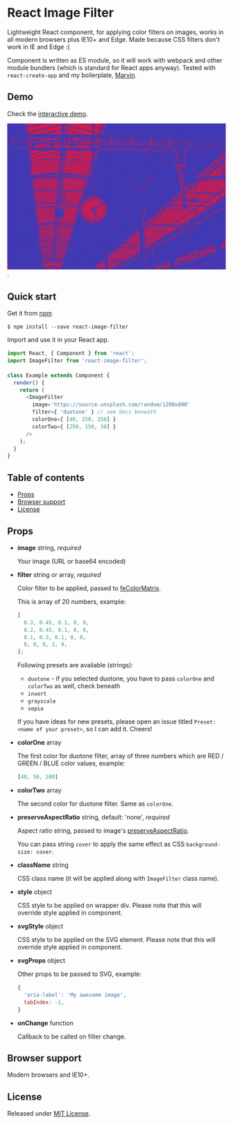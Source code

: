 # React Image Filter

Lightweight React component, for applying color filters on images,
works in all modern browsers plus IE10+ and Edge.
Made because CSS filters don't work in IE and Edge :(

Component is written as ES module, so it will work with webpack and other module bundlers (which is standard for React apps anyway). Tested with `react-create-app` and my boilerplate, [Marvin](https://github.com/workco/marvin).


## Demo

Check the [interactive demo](https://stanko.github.io/react-image-filter/).

[![Interactive demo](filter.jpg)](https://stanko.github.io/react-image-filter/).

## Quick start

Get it from [npm](https://www.npmjs.com/package/react-image-filter)

```
$ npm install --save react-image-filter
```

Import and use it in your React app.

```javascript
import React, { Component } from 'react';
import ImageFilter from 'react-image-filter';

class Example extends Component {
  render() {
    return (
      <ImageFilter
        image='https://source.unsplash.com/random/1200x800'
        filter={ 'duotone' } // see docs beneath
        colorOne={ [40, 250, 250] }
        colorTwo={ [250, 150, 30] }
      />
    );
  }
}
```

## Table of contents

* [Props](#user-content-props)
* [Browser support](#user-content-browser-support)
* [License](#user-content-license)

## Props

* **image** string, *required*

  Your image (URL or base64 encoded)

* **filter** string or array, *required*

  Color filter to be applied, passed to [feColorMatrix](https://developer.mozilla.org/en-US/docs/Web/SVG/Element/feColorMatrix).

  This is array of 20 numbers, example:

  ```javascript
  [
    0.3, 0.45, 0.1, 0, 0,
    0.2, 0.45, 0.1, 0, 0,
    0.1, 0.3, 0.1, 0, 0,
    0, 0, 0, 1, 0,
  ];
  ```

  Following presets are available (strings):

  * `duotone` - if you selected duotone, you have to pass `colorOne` and `colorTwo` as well, check beneath
  * `invert`
  * `grayscale`
  * `sepia`

  If you have ideas for new presets, please open an issue titled `Preset: <name of your preset>`, so I can add it. Cheers!

* **colorOne** array

  The first color for duotone filter, array of three numbers which are RED / GREEN / BLUE color values, example:

  ```javascript
  [40, 50, 200]
  ```

* **colorTwo** array

  The second color for duotone filter. Same as `colorOne`.

* **preserveAspectRatio** string, default: 'none', *required*

  Aspect ratio string, passed to image's [preserveAspectRatio](	https://developer.mozilla.org/en-US/docs/Web/SVG/Attribute/preserveAspectRatio).

  You can pass string `cover` to apply the same effect as CSS `background-size: cover`.


* **className** string

  CSS class name (it will be applied along with `ImageFilter` class name).

* **style** object

  CSS style to be applied on wrapper div. Please note that this will override style applied in component.

* **svgStyle** object

  CSS style to be applied on the SVG element. Please note that this will override style applied in component.

* **svgProps** object

  Other props to be passed to SVG, example:

  ```javascript
  {
    'aria-label': 'My awesome image',
    tabIndex: -1,
  }
  ```

* **onChange** function

  Callback to be called on filter change.


## Browser support

Modern browsers and IE10+.

## License

Released under [MIT License](LICENSE.md).

